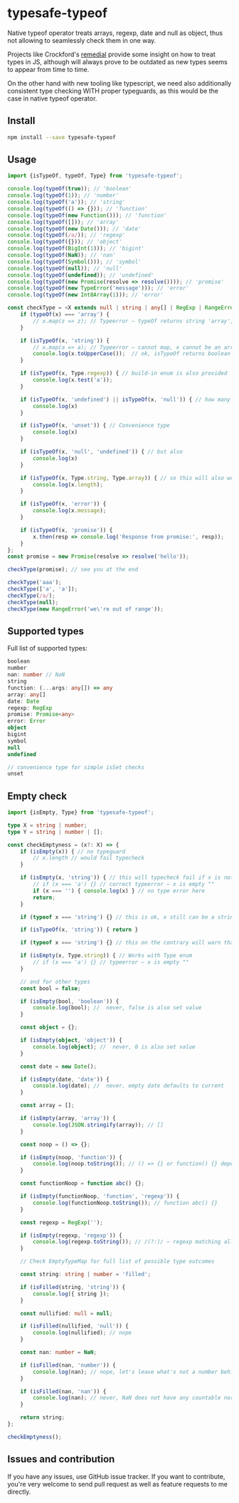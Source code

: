# typesafe-typeof

Native typeof operator treats arrays, regexp, date and null as object, thus not allowing to seamlessly check them in one way.

Projects like Crockford's [remedial](http://www.crockford.com/javascript/remedial.html) provide some insight on how to treat types in JS,
although will always prove to be outdated as new types seems to appear from time to time. 

On the other hand with new tooling like typescript, we need also additionally consistent type checking WITH proper typeguards,
as this would be the case in native typeof operator.

## Install
```sh
npm install --save typesafe-typeof

```

## Usage
```ts
import {isTypeOf, typeOf, Type} from 'typesafe-typeof';

console.log(typeOf(true)); // 'boolean'
console.log(typeOf(1)); // 'number'
console.log(typeOf('a')); // 'string'
console.log(typeOf(() => {})); // 'function'
console.log(typeOf(new Function())); // 'function'
console.log(typeOf([])); // 'array'
console.log(typeOf(new Date())); // 'date'
console.log(typeOf(/a/)); // 'regexp'
console.log(typeOf({})); // 'object'
console.log(typeOf(BigInt(1))); // 'bigint'
console.log(typeOf(NaN)); // 'nan'
console.log(typeOf(Symbol())); // 'symbol'
console.log(typeOf(null)); // 'null'
console.log(typeOf(undefined)); // 'undefined'
console.log(typeOf(new Promise(resolve => resolve()))); // 'promise'
console.log(typeOf(new TypeError('message'))); // 'error'
console.log(typeOf(new Int8Array(1))); // 'error'

const checkType = <X extends null | string | any[] | RegExp | RangeError | Promise<any>>(x: X) => {
    if (typeOf(x) === 'array') {
        // x.map(z => z); // Typeerror – typeOf returns string 'array', so no typechecking here
    }

    if (isTypeOf(x, 'string')) {
        // x.map(a => a); // Typeerror – cannot map, x cannot be an array.
        console.log(x.toUpperCase());  // ok, isTypeOf returns boolean type guard
    }

    if (isTypeOf(x, Type.regexp)) { // build-in enum is also provided
        console.log(x.test('a'));
    }

    if (isTypeOf(x, 'undefined') || isTypeOf(x, 'null')) { // how many times...
        console.log(x)
    }

    if (isTypeOf(x, 'unset')) { // Convenience type
        console.log(x)
    }

    if (isTypeOf(x, 'null', 'undefined')) { // but also
        console.log(x)
    }

    if (isTypeOf(x, Type.string, Type.array)) { // so this will also work
        console.log(x.length);
    }

    if (isTypeOf(x, 'error')) {
        console.log(x.message);
    }

    if (isTypeOf(x, 'promise')) {
        x.then(resp => console.log('Response from promise:', resp));
    }
};
const promise = new Promise(resolve => resolve('hello'));

checkType(promise); // see you at the end

checkType('aaa');
checkType(['a', 'a']);
checkType(/a/);
checkType(null);
checkType(new RangeError('we\'re out of range'));
```

## Supported types
Full list of supported types:
```ts
boolean
number
nan: number // NaN
string
function: (...args: any[]) => any
array: any[]
date: Date
regexp: RegExp
promise: Promise<any>
error: Error
object
bigint
symbol
null
undefined

// convenience type for simple isSet checks
unset
```

## Empty check
```ts
import {isEmpty, Type} from 'typesafe-typeof';

type X = string | number;
type Y = string | number | [];

const checkEmptyness = (x?: X) => {
    if (isEmpty(x)) { // no typeguard
        // x.length // would fail typecheck
    }

    if (isEmpty(x, 'string')) { // this will typecheck fail if x is not typeof 'string'
        // if (x === 'a') {} // correct typeerror – x is empty ""
        if (x === '') { console.log(x) } // no type error here
        return;
    }

    if (typeof x === 'string') {} // this is ok, x still can be a string

    if (isTypeOf(x, 'string')) { return }

    if (typeof x === 'string') {} // this on the contrary will warn that x cannot be a string any more

    if (isEmpty(x, Type.string)) { // Works with Type enum
        // if (x === 'a') {} // typeerror – x is empty ""
    }

    // and for other types
    const bool = false;

    if (isEmpty(bool, 'boolean')) {
        console.log(bool); //  never, false is also set value
    }

    const object = {};

    if (isEmpty(object, 'object')) {
        console.log(object); //  never, 0 is also set value
    }

    const date = new Date();

    if (isEmpty(date, 'date')) {
        console.log(date); //  never, empty date defaults to current
    }

    const array = [];

    if (isEmpty(array, 'array')) {
        console.log(JSON.stringify(array)); // []
    }

    const noop = () => {};

    if (isEmpty(noop, 'function')) {
        console.log(noop.toString()); // () => {} or function() {} depending on build system
    }

    const functionNoop = function abc() {};

    if (isEmpty(functionNoop, 'function', 'regexp')) {
        console.log(functionNoop.toString()); // function abc() {}
    }

    const regexp = RegExp('');

    if (isEmpty(regexp, 'regexp')) {
        console.log(regexp.toString()); // /(?:)/ – regexp matching all :)
    }

    // Check EmptyTypeMap for full list of possible type outcomes

    const string: string | number = 'filled';

    if (isFilled(string, 'string')) {
        console.log({ string });
    }

    const nullified: null = null;

    if (isFilled(nullified, 'null')) {
        console.log(nullified); // nope
    }

    const nan: number = NaN;

    if (isFilled(nan, 'number')) {
        console.log(nan); // nope, let's leave what's not a number behind
    }

    if (isFilled(nan, 'nan')) {
        console.log(nan); // never, NaN does not have any countable nor comparable value
    }

    return string;
};

checkEmptyness();
```

## Issues and contribution
If you have any issues, use GitHub issue tracker.
If you want to contribute, you're very welcome to send pull request as well as feature requests to me directly.



